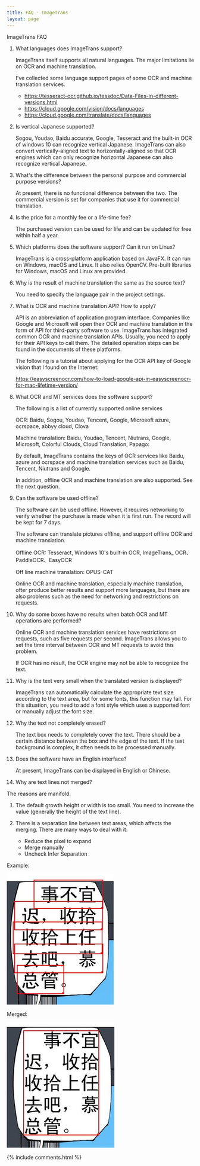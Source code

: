 ```yaml
---
title: FAQ - ImageTrans
layout: page
---
```


ImageTrans FAQ

1. What languages does ImageTrans support?

    ImageTrans itself supports all natural languages. The major limitations lie on OCR and machine translation.

    I've collected some language support pages of some OCR and machine translation services.

    * <https://tesseract-ocr.github.io/tessdoc/Data-Files-in-different-versions.html>
    * <https://cloud.google.com/vision/docs/languages>
    * <https://cloud.google.com/translate/docs/languages>

2. Is vertical Japanese supported?

    Sogou, Youdao, Baidu accurate, Google, Tesseract and the built-in OCR of windows 10 can recognize vertical Japanese. ImageTrans can also convert vertically-aligned text to horizontally-aligned so that OCR engines which can only recognize horizontal Japanese can also recognize vertical Japanese.

3. What's the difference between the personal purpose and commercial purpose versions?

    At present, there is no functional difference between the two. The commercial version is set for companies that use it for commercial translation.

4. Is the price for a monthly fee or a life-time fee?

    The purchased version can be used for life and can be updated for free within half a year.

5. Which platforms does the software support? Can it run on Linux?

    ImageTrans is a cross-platform application based on JavaFX. It can run on Windows, macOS and Linux. It also relies OpenCV. Pre-built libraries for Windows, macOS and Linux are provided.

6. Why is the result of machine translation the same as the source text?

    You need to specify the language pair in the project settings.

7. What is OCR and machine translation API? How to apply?

    API is an abbreviation of application program interface. Companies like Google and Microsoft will open their OCR and machine translation in the form of API for third-party software to use. ImageTrans has integrated common OCR and machine translation APIs. Usually, you need to apply for their API keys to call them. The detailed operation steps can be found in the documents of these platforms.

    The following is a tutorial about applying for the OCR API key of Google vision that I found on the Internet:

    <https://easyscreenocr.com/how-to-load-google-api-in-easyscreenocr-for-mac-lifetime-version/>

8. What OCR and MT services does the software support?

    The following is a list of currently supported online services

    OCR: Baidu, Sogou, Youdao, Tencent, Google, Microsoft azure, ocrspace, abbyy cloud, Clova

    Machine translation: Baidu, Youdao, Tencent, Niutrans, Google, Microsoft, Colorful Clouds, Cloud Translation, Papago:

    By default, ImageTrans contains the keys of OCR services like Baidu, azure and ocrspace and machine translation services such as Baidu, Tencent, Niutrans and Google.

    In addition, offline OCR and machine translation are also supported. See the next question.

9. Can the software be used offline?

    The software can be used offline. However, it requires networking to verify whether the purchase is made when it is first run. The record will be kept for 7 days.

    The software can translate pictures offline, and support offline OCR and machine translation.

    Offline OCR: Tesseract, Windows 10's built-in OCR, ImageTrans_ OCR、PaddleOCR、EasyOCR

    Off line machine translation: OPUS-CAT

    Online OCR and machine translation, especially machine translation, ofter produce better results and support more languages, but there are also problems such as the need for networking and restrictions on requests.

10. Why do some boxes have no results when batch OCR and MT operations are performed?

    Online OCR and machine translation services have restrictions on requests, such as five requests per second. ImageTrans allows you to set the time interval between OCR and MT requests to avoid this problem.

    If OCR has no result, the OCR engine may not be able to recognize the text.

11. Why is the text very small when the translated version is displayed?

    ImageTrans can automatically calculate the appropriate text size according to the text area, but for some fonts, this function may fail. For this situation, you need to add a font style which uses a supported font or manually adjust the font size.

12. Why the text not completely erased?

    The text box needs to completely cover the text. There should be a certain distance between the box and the edge of the text. If the text background is complex, it often needs to be processed manually.

13. Does the software have an English interface?

    At present, ImageTrans can be displayed in English or Chinese.

14. Why are text lines not merged?

   The reasons are manifold.

   1. The default growth height or width is too small. You need to increase the value (generally the height of the text line).
   2. There is a separation line between text areas, which affects the merging. There are many ways to deal with it:

      * Reduce the pixel to expand
      * Merge manually
      * Uncheck Infer Separation

   Example:

   ![](/album/unmerged.jpg)

   Merged:

   ![](/album/merged.jpg)


{% include comments.html %}